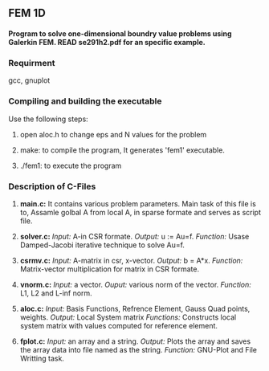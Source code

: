 ## FEM 1D 
#### Program to solve one-dimensional boundry value problems using Galerkin FEM. READ se291h2.pdf for an specific example.

### Requirment 
gcc, gnuplot

### Compiling and building the executable
Use the following steps:

1. open aloc.h to change eps and N values for the problem

2. make: to compile the program, It generates 'fem1' executable.

3. ./fem1: to execute the program


### Description of C-Files
1. **main.c:** It contains various problem parameters. Main task of this file is to,
Assamle golbal A from local A, in sparse formate and serves as script file.

2. **solver.c:** *Input:* A-in CSR formate. *Output:* u := Au=f. *Function:* Usase Damped-Jacobi iterative technique to solve Au=f.

3. **csrmv.c:** *Input:* A-matrix in csr, x-vector. *Output:* b = A*x. *Function:* Matrix-vector multiplication for matrix in CSR formate.

4. **vnorm.c:** *Input:* a vector. *Ouput:* various norm of the vector. *Function:* L1, L2 and L-inf norm.

5. **aloc.c:** *Input:* Basis Functions, Refrence Element, Gauss Quad points, weights. *Output:* Local System matrix *Functions:* Constructs local system matrix with values computed for reference element.

6. **fplot.c:** *Input:* an array and a string. *Output:* Plots the array and saves the array data into file named as the string. *Function:* GNU-Plot and File Writting task.

